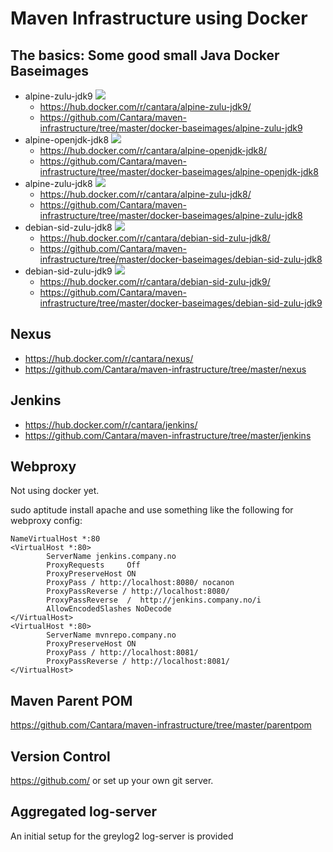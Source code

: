 # Maven Infrastructure using Docker


## The basics:  Some good small Java Docker Baseimages

* alpine-zulu-jdk9 [![](https://images.microbadger.com/badges/image/cantara/alpine-zulu-jdk9.svg)](https://microbadger.com/images/cantara/alpine-zulu-jdk9 "Get your own image badge on microbadger.com")
  * https://hub.docker.com/r/cantara/alpine-zulu-jdk9/
  * https://github.com/Cantara/maven-infrastructure/tree/master/docker-baseimages/alpine-zulu-jdk9
* alpine-openjdk-jdk8 [![](https://images.microbadger.com/badges/image/cantara/alpine-openjdk-jdk8.svg)](https://microbadger.com/images/cantara/alpine-openjdk-jdk8 "Get your own image badge on microbadger.com") 
  * https://hub.docker.com/r/cantara/alpine-openjdk-jdk8/
  * https://github.com/Cantara/maven-infrastructure/tree/master/docker-baseimages/alpine-openjdk-jdk8
* alpine-zulu-jdk8 [![](https://images.microbadger.com/badges/image/cantara/alpine-zulu-jdk8.svg)](https://microbadger.com/images/cantara/alpine-zulu-jdk8 "Get your own image badge on microbadger.com")
  * https://hub.docker.com/r/cantara/alpine-zulu-jdk8/
  * https://github.com/Cantara/maven-infrastructure/tree/master/docker-baseimages/alpine-zulu-jdk8
* debian-sid-zulu-jdk8 [![](https://images.microbadger.com/badges/image/cantara/debian-sid-zulu-jdk8.svg)](https://microbadger.com/images/cantara/debian-sid-zulu-jdk8 "Get your own image badge on microbadger.com")
  * https://hub.docker.com/r/cantara/debian-sid-zulu-jdk8/
  * https://github.com/Cantara/maven-infrastructure/tree/master/docker-baseimages/debian-sid-zulu-jdk8
* debian-sid-zulu-jdk9 [![](https://images.microbadger.com/badges/image/cantara/debian-sid-zulu-jdk9.svg)](https://microbadger.com/images/cantara/debian-sid-zulu-jdk9 "Get your own image badge on microbadger.com")
  * https://hub.docker.com/r/cantara/debian-sid-zulu-jdk9/
  * https://github.com/Cantara/maven-infrastructure/tree/master/docker-baseimages/debian-sid-zulu-jdk9



## Nexus 
* https://hub.docker.com/r/cantara/nexus/
* https://github.com/Cantara/maven-infrastructure/tree/master/nexus


## Jenkins
* https://hub.docker.com/r/cantara/jenkins/ 
* https://github.com/Cantara/maven-infrastructure/tree/master/jenkins


## Webproxy 

Not using docker yet. 

sudo aptitude install apache and use something like the following for webproxy config: 

```
NameVirtualHost *:80
<VirtualHost *:80>
        ServerName jenkins.company.no
        ProxyRequests     Off
        ProxyPreserveHost ON
        ProxyPass / http://localhost:8080/ nocanon
        ProxyPassReverse / http://localhost:8080/
        ProxyPassReverse  /  http://jenkins.company.no/i
        AllowEncodedSlashes NoDecode
</VirtualHost>
<VirtualHost *:80>
        ServerName mvnrepo.company.no
        ProxyPreserveHost ON
        ProxyPass / http://localhost:8081/
        ProxyPassReverse / http://localhost:8081/
</VirtualHost>
```

## Maven Parent POM
https://github.com/Cantara/maven-infrastructure/tree/master/parentpom

## Version Control

https://github.com/ or set up your own git server.


## Aggregated log-server
An initial setup for the greylog2 log-server is provided 

